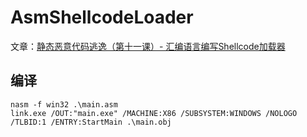 
# AsmShellcodeLoader


文章：[静态恶意代码逃逸（第十一课）- 汇编语言编写Shellcode加载器](https://payloads.online/archivers/2022-02-16/1/)

## 编译 

```
nasm -f win32 .\main.asm
link.exe /OUT:"main.exe" /MACHINE:X86 /SUBSYSTEM:WINDOWS /NOLOGO /TLBID:1 /ENTRY:StartMain .\main.obj
```



